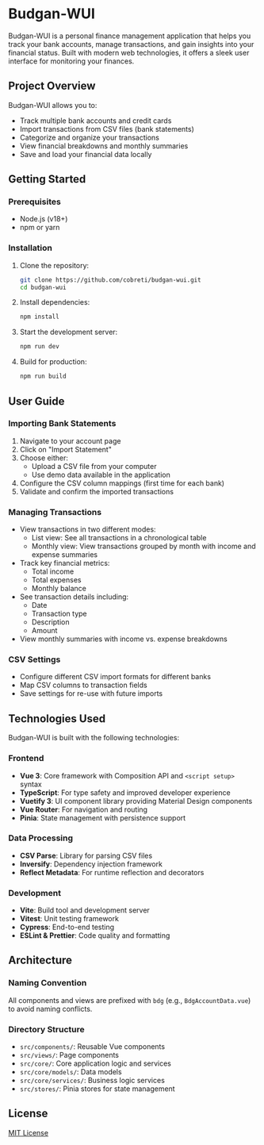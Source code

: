 # Budgan-WUI

Budgan-WUI is a personal finance management application that helps you track your bank accounts, manage transactions, and gain insights into your financial status. Built with modern web technologies, it offers a sleek user interface for monitoring your finances.

## Project Overview

Budgan-WUI allows you to:

- Track multiple bank accounts and credit cards
- Import transactions from CSV files (bank statements)
- Categorize and organize your transactions
- View financial breakdowns and monthly summaries
- Save and load your financial data locally

## Getting Started

### Prerequisites

- Node.js (v18+)
- npm or yarn

### Installation

1. Clone the repository:

    ```bash
    git clone https://github.com/cobreti/budgan-wui.git
    cd budgan-wui
    ```

2. Install dependencies:

    ```bash
    npm install
    ```

3. Start the development server:

    ```bash
    npm run dev
    ```

4. Build for production:
    ```bash
    npm run build
    ```

## User Guide

### Importing Bank Statements

1. Navigate to your account page
2. Click on "Import Statement"
3. Choose either:
    - Upload a CSV file from your computer
    - Use demo data available in the application
4. Configure the CSV column mappings (first time for each bank)
5. Validate and confirm the imported transactions

### Managing Transactions

- View transactions in two different modes:
    - List view: See all transactions in a chronological table
    - Monthly view: View transactions grouped by month with income and expense summaries
- Track key financial metrics:
    - Total income
    - Total expenses
    - Monthly balance
- See transaction details including:
    - Date
    - Transaction type
    - Description
    - Amount
- View monthly summaries with income vs. expense breakdowns

### CSV Settings

- Configure different CSV import formats for different banks
- Map CSV columns to transaction fields
- Save settings for re-use with future imports

## Technologies Used

Budgan-WUI is built with the following technologies:

### Frontend

- **Vue 3**: Core framework with Composition API and `<script setup>` syntax
- **TypeScript**: For type safety and improved developer experience
- **Vuetify 3**: UI component library providing Material Design components
- **Vue Router**: For navigation and routing
- **Pinia**: State management with persistence support

### Data Processing

- **CSV Parse**: Library for parsing CSV files
- **Inversify**: Dependency injection framework
- **Reflect Metadata**: For runtime reflection and decorators

### Development

- **Vite**: Build tool and development server
- **Vitest**: Unit testing framework
- **Cypress**: End-to-end testing
- **ESLint & Prettier**: Code quality and formatting

## Architecture

### Naming Convention

All components and views are prefixed with `bdg` (e.g., `BdgAccountData.vue`) to avoid naming conflicts.

### Directory Structure

- `src/components/`: Reusable Vue components
- `src/views/`: Page components
- `src/core/`: Core application logic and services
- `src/core/models/`: Data models
- `src/core/services/`: Business logic services
- `src/stores/`: Pinia stores for state management

## License

[MIT License](LICENSE)

